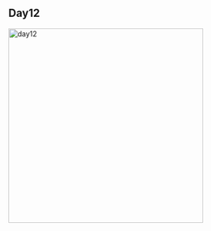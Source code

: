 ## Day12

<img width="385" alt="day12" src="https://user-images.githubusercontent.com/51789449/78993708-45c4b500-7b79-11ea-83df-942220412683.png">